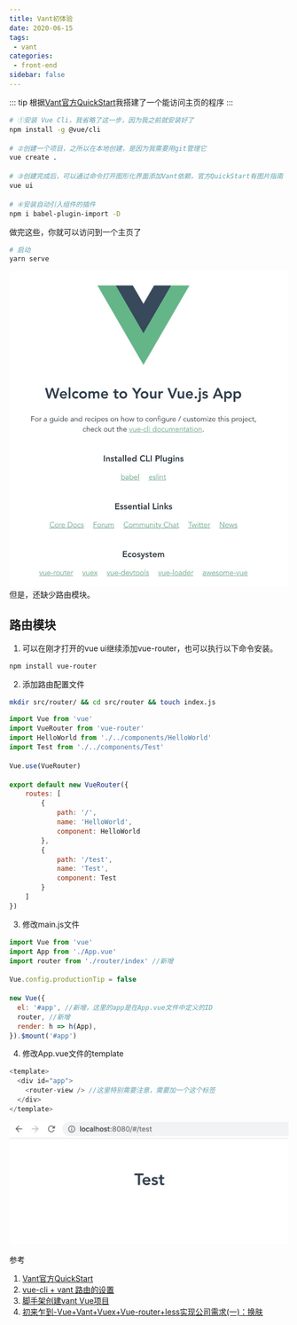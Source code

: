 ```yaml
---
title: Vant初体验
date: 2020-06-15
tags:
 - vant
categories:
 - front-end
sidebar: false
---
```


::: tip
根据[Vant官方QuickStart](https://youzan.github.io/vant/#/zh-CN/quickstart)我搭建了一个能访问主页的程序
:::
``` bash
# ①安装 Vue Cli，我省略了这一步，因为我之前就安装好了
npm install -g @vue/cli

# ②创建一个项目，之所以在本地创建，是因为我需要用git管理它
vue create .

# ③创建完成后，可以通过命令打开图形化界面添加Vant依赖，官方QuickStart有图片指南
vue ui

# ④安装自动引入组件的插件
npm i babel-plugin-import -D
```
做完这些，你就可以访问到一个主页了
``` bash
# 启动
yarn serve
```
![默认首页截图.jpg](./../images/vant-index.jpg)
但是，还缺少路由模块。

## 路由模块
1. 可以在刚才打开的vue ui继续添加vue-router，也可以执行以下命令安装。
``` bash
npm install vue-router
```
2. 添加路由配置文件
``` bash
mkdir src/router/ && cd src/router && touch index.js
```
``` javascript
import Vue from 'vue'
import VueRouter from 'vue-router'
import HelloWorld from './../components/HelloWorld'
import Test from './../components/Test'

Vue.use(VueRouter)

export default new VueRouter({
    routes: [
        {
            path: '/',
            name: 'HelloWorld',
            component: HelloWorld
        },
        {
            path: '/test',
            name: 'Test',
            component: Test
        }
    ]
})
```
3. 修改main.js文件
``` javascript
import Vue from 'vue'
import App from './App.vue'
import router from './router/index' //新增

Vue.config.productionTip = false

new Vue({
  el: '#app', //新增，这里的app是在App.vue文件中定义的ID
  router, //新增
  render: h => h(App),
}).$mount('#app')
```
4. 修改App.vue文件的template
``` javascript
<template>
  <div id="app">
    <router-view /> //这里特别需要注意，需要加一个这个标签
  </div>
</template>
```
![Test页面访问截图.jpg](./../images/vant-test.jpg)

参考
1. [Vant官方QuickStart](https://youzan.github.io/vant/#/zh-CN/quickstart)
2. [vue-cli + vant 路由的设置](https://www.jianshu.com/p/1f060b5c6211)
3. [脚手架创建vant Vue项目](https://www.jianshu.com/p/9ad3ba9bd226)
4. [初来乍到-Vue+Vant+Vuex+Vue-router+less实现公司需求(一)：换肤](https://blog.csdn.net/weixin_33895695/article/details/91379491)
